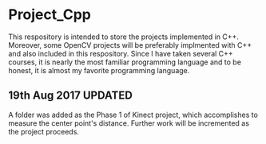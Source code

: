 # Project_Cpp

This respository is intended to store the projects implemented in C++. Moreover, some OpenCV projects will be preferably implmented with C++ and also included in this respository. Since I have taken several C++ courses, it is nearly the most familiar programming language and to be honest, it is almost my favorite programming language.


19th Aug 2017 UPDATED
--
A folder was added as the Phase 1 of Kinect project, which accomplishes to measure the center point's distance. Further work will be incremented as the project proceeds. 
